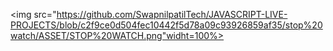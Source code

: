 <img src="https://github.com/SwapnilpatilTech/JAVASCRIPT-LIVE-PROJECTS/blob/c2f9ce0d504fec10442f5d78a09c93926859af35/stop%20watch/ASSET/STOP%20WATCH.png"widht=100%></img>
